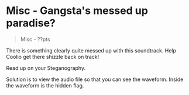 # Misc - Gangsta's messed up paradise?
> Misc - ??pts

There is something clearly quite messed up with this soundtrack. Help Coolio
get there shizzle back on track!

Read up on your Steganography.

Solution is to view the audio file so that you can see the waveform. Inside the
waveform is the hidden flag. 
